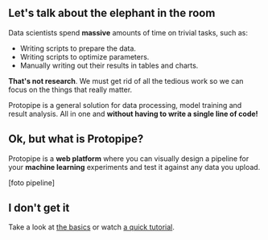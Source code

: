 ## Let's talk about the elephant in the room

Data scientists spend **massive** amounts of time on trivial tasks, such as:

* Writing scripts to prepare the data.
* Writing scripts to optimize parameters.
* Manually writing out their results in tables and charts.

**That's not research**. We must get rid of all the tedious work so we can focus on the things that really matter.

Protopipe is a general solution for data processing, model training and result analysis. All in one and **without having to write a single line of code!**

## Ok, but what is Protopipe?

Protopipe is a **web platform** where you can visually design a pipeline for your **machine learning** experiments and test it against any data you upload.

[foto pipeline]

## I don't get it

Take a look at [the basics](basics.html) or watch [a quick tutorial](tutorials/intro.html).
